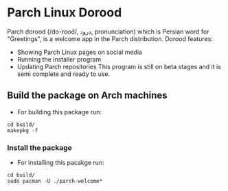 # Parch Linux Dorood
Parch dorood (/do-rood/, درود, pronunciation) which is Persian word for "Greetings", is a welcome app in the Parch distribution. Dorood features:

- Showing Parch Linux pages on social media
- Running the installer program
- Updating Parch repositories
This program is still on beta stages and it is semi complete and ready to use.

## Build the package on Arch machines
- For building this package run:
```shell
cd build/
makepkg -f
```

### Install the package
- For installing this pacakge run:
```shell
cd build/
sudo pacman -U ./parch-welcome*
```
